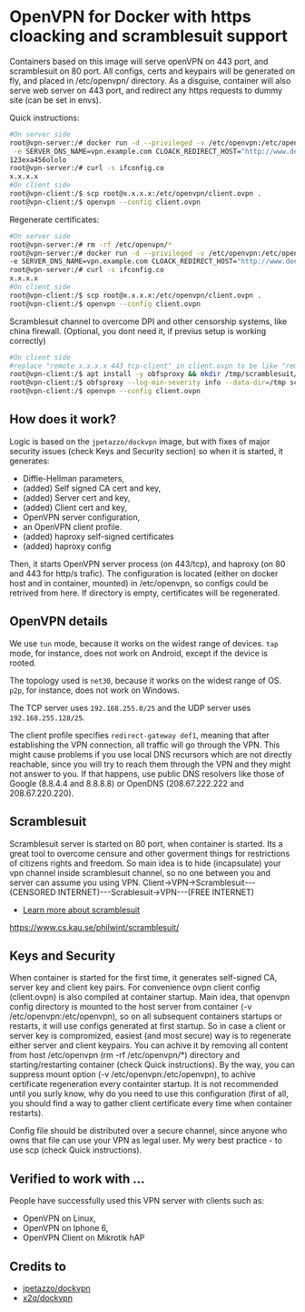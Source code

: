 # OpenVPN for Docker with https cloacking and scramblesuit support

Containers based on this image will serve openVPN on 443 port, and scramblesuit on 80 port.
All configs, certs and keypairs will be generated on fly, and placed in /etc/openvpn/ directory.
As a disguise, container will also serve web server on 443 port, and redirect any https requests to dummy site (can be set in envs).

Quick instructions:

```bash
#On server side
root@vpn-server:/# docker run -d --privileged -v /etc/openvpn:/etc/openvpn -p 443:443/tcp -p80:80  papko26/dockvpn \
 -e SERVER_DNS_NAME=vpn.example.com CLOACK_REDIRECT_HOST="http://www.deere.com"
123exa456ololo
root@vpn-server:/# curl -s ifconfig.co
x.x.x.x
#On client side
root@vpn-client:/$ scp root@x.x.x.x:/etc/openvpn/client.ovpn .
root@vpn-client:/$ openvpn --config client.ovpn
```

Regenerate certificates:
```bash
#On server side
root@vpn-server:/# rm -rf /etc/openvpn/*
root@vpn-server:/# docker run -d --privileged -v /etc/openvpn:/etc/openvpn -p 443:443/tcp -p80:80  papko26/dockvpn \
-e SERVER_DNS_NAME=vpn.example.com CLOACK_REDIRECT_HOST="http://www.deere.com"
root@vpn-server:/# curl -s ifconfig.co
x.x.x.x
#On client side
root@vpn-client:/$ scp root@x.x.x.x:/etc/openvpn/client.ovpn .
root@vpn-client:/$ openvpn --config client.ovpn
```
Scramblesuit channel to overcome DPI and other censorship systems, like china firewall. (Optional, you dont need it, if previus setup is working correctly)
```bash
#On client side
#replace "remote x.x.x.x 443 tcp-client" in client.ovpn to be like "remote 127.0.0.1 2626 tcp-client"
root@vpn-client:/$ apt install -y obfsproxy && mkdir /tmp/scramblesuit/
root@vpn-client:/$ obfsproxy --log-min-severity info --data-dir=/tmp scramblesuit --password KJHVGS2PJVHECRC2J5JFGT2TIFKDCMRS  --dest x.x.x.x:80 client 127.0.0.1:2626 &
root@vpn-client:/$ openvpn --config client.ovpn
```

## How does it work?

Logic is based on the `jpetazzo/dockvpn` image, but with fixes of major security issues (check Keys and Security section) so when it is started, it generates:

- Diffie-Hellman parameters,
- (added) Self signed CA cert and key,
- (added) Server cert and key,
- (added) Client cert and key,
- OpenVPN server configuration,
- an OpenVPN client profile.
- (added) haproxy self-signed certificates
- (added) haproxy config

Then, it starts OpenVPN server process (on 443/tcp), and haproxy (on 80 and 443 for http/s trafic).
The configuration is located (either on docker host and in container, mounted) in /etc/openvpn, so configs could be retrived from here. If directory is empty, certificates will be regenerated.

## OpenVPN details

We use `tun` mode, because it works on the widest range of devices.
`tap` mode, for instance, does not work on Android, except if the device
is rooted.

The topology used is `net30`, because it works on the widest range of OS.
`p2p`, for instance, does not work on Windows.

The TCP server uses `192.168.255.0/25` and the UDP server uses
`192.168.255.128/25`.

The client profile specifies `redirect-gateway def1`, meaning that after
establishing the VPN connection, all traffic will go through the VPN.
This might cause problems if you use local DNS recursors which are not
directly reachable, since you will try to reach them through the VPN
and they might not answer to you. If that happens, use public DNS
resolvers like those of Google (8.8.4.4 and 8.8.8.8) or OpenDNS
(208.67.222.222 and 208.67.220.220).

## Scramblesuit
Scramblesuit server is started on 80 port, when container is started. Its a great tool to overcome censure and other goverment things for restrictions of citizens rights and freedom.
So main idea is to hide (incapsulate) your vpn channel inside scramblesuit channel, so no one between you and server can assume you using VPN.
Client->VPN->Scramblesuit---(CENSORED INTERNET)---Scrablesuit->VPN---(FREE INTERNET)
- [Learn more about scramblesuit](https://www.cs.kau.se/philwint/scramblesuit/)

https://www.cs.kau.se/philwint/scramblesuit/

## Keys and Security

When container is started for the first time, it generates self-signed CA, server key and client key pairs. For convenience ovpn client config (client.ovpn) is also compiled at container startup. Main idea, that openvpn config directory is mounted to the host server from container (-v /etc/openvpn:/etc/openvpn), so on all subsequent containers startups or restarts, it will use configs generated at first startup. So in case a client or server key is compromized, easiest (and most secure) way is to regenerate either server and client keypairs. You can achive it by removing all content from host /etc/openvpn (rm -rf /etc/openvpn/*) directory and starting/restarting container (check Quick instructions).
By the way, you can suppress mount option (-v /etc/openvpn:/etc/openvpn), to achive certificate regeneration every containter startup. It is not recommended until you surly know, why do you need to use this configuration (first of all, you should find a way to gather client certificate every time when container restarts).

Config file should be distributed over a secure channel, since anyone who owns that file can use your VPN as legal user. My wery best practice - to use scp (check Quick instructions).

## Verified to work with ...

People have successfully used this VPN server with clients such as:

- OpenVPN on Linux,
- OpenVPN on Iphone 6,
- OpenVPN Client on Mikrotik hAP


## Credits to 
- [jpetazzo/dockvpn](https://github.com/jpetazzo/dockvpn)
- [x2q/dockvpn](https://github.com/x2q/dockvpn)
